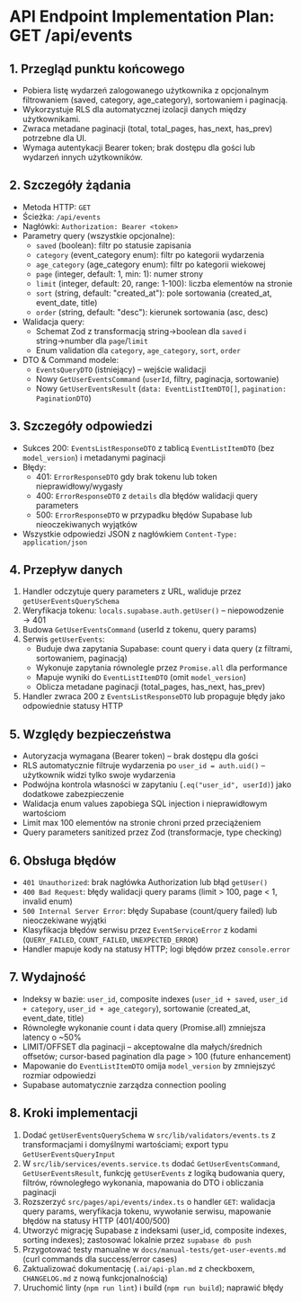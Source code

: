 # API Endpoint Implementation Plan: GET /api/events

## 1. Przegląd punktu końcowego
- Pobiera listę wydarzeń zalogowanego użytkownika z opcjonalnym filtrowaniem (saved, category, age_category), sortowaniem i paginacją.
- Wykorzystuje RLS dla automatycznej izolacji danych między użytkownikami.
- Zwraca metadane paginacji (total, total_pages, has_next, has_prev) potrzebne dla UI.
- Wymaga autentykacji Bearer token; brak dostępu dla gości lub wydarzeń innych użytkowników.

## 2. Szczegóły żądania
- Metoda HTTP: `GET`
- Ścieżka: `/api/events`
- Nagłówki: `Authorization: Bearer <token>`
- Parametry query (wszystkie opcjonalne):
  - `saved` (boolean): filtr po statusie zapisania
  - `category` (event_category enum): filtr po kategorii wydarzenia
  - `age_category` (age_category enum): filtr po kategorii wiekowej
  - `page` (integer, default: 1, min: 1): numer strony
  - `limit` (integer, default: 20, range: 1-100): liczba elementów na stronie
  - `sort` (string, default: "created_at"): pole sortowania (created_at, event_date, title)
  - `order` (string, default: "desc"): kierunek sortowania (asc, desc)
- Walidacja query:
  - Schemat Zod z transformacją string→boolean dla `saved` i string→number dla `page`/`limit`
  - Enum validation dla `category`, `age_category`, `sort`, `order`
- DTO & Command modele:
  - `EventsQueryDTO` (istniejący) – wejście walidacji
  - Nowy `GetUserEventsCommand` (`userId`, filtry, paginacja, sortowanie)
  - Nowy `GetUserEventsResult` (`data: EventListItemDTO[]`, `pagination: PaginationDTO`)

## 3. Szczegóły odpowiedzi
- Sukces 200: `EventsListResponseDTO` z tablicą `EventListItemDTO` (bez `model_version`) i metadanymi paginacji
- Błędy:
  - 401: `ErrorResponseDTO` gdy brak tokenu lub token nieprawidłowy/wygasły
  - 400: `ErrorResponseDTO` z `details` dla błędów walidacji query parameters
  - 500: `ErrorResponseDTO` w przypadku błędów Supabase lub nieoczekiwanych wyjątków
- Wszystkie odpowiedzi JSON z nagłówkiem `Content-Type: application/json`

## 4. Przepływ danych
1. Handler odczytuje query parameters z URL, waliduje przez `getUserEventsQuerySchema`
2. Weryfikacja tokenu: `locals.supabase.auth.getUser()` – niepowodzenie → 401
3. Budowa `GetUserEventsCommand` (userId z tokenu, query params)
4. Serwis `getUserEvents`:
   - Buduje dwa zapytania Supabase: count query i data query (z filtrami, sortowaniem, paginacją)
   - Wykonuje zapytania równolegle przez `Promise.all` dla performance
   - Mapuje wyniki do `EventListItemDTO` (omit `model_version`)
   - Oblicza metadane paginacji (total_pages, has_next, has_prev)
5. Handler zwraca 200 z `EventsListResponseDTO` lub propaguje błędy jako odpowiednie statusy HTTP

## 5. Względy bezpieczeństwa
- Autoryzacja wymagana (Bearer token) – brak dostępu dla gości
- RLS automatycznie filtruje wydarzenia po `user_id = auth.uid()` – użytkownik widzi tylko swoje wydarzenia
- Podwójna kontrola własności w zapytaniu (`.eq("user_id", userId)`) jako dodatkowe zabezpieczenie
- Walidacja enum values zapobiega SQL injection i nieprawidłowym wartościom
- Limit max 100 elementów na stronie chroni przed przeciążeniem
- Query parameters sanitized przez Zod (transformacje, type checking)

## 6. Obsługa błędów
- `401 Unauthorized`: brak nagłówka Authorization lub błąd `getUser()`
- `400 Bad Request`: błędy walidacji query params (limit > 100, page < 1, invalid enum)
- `500 Internal Server Error`: błędy Supabase (count/query failed) lub nieoczekiwane wyjątki
- Klasyfikacja błędów serwisu przez `EventServiceError` z kodami (`QUERY_FAILED`, `COUNT_FAILED`, `UNEXPECTED_ERROR`)
- Handler mapuje kody na statusy HTTP; logi błędów przez `console.error`

## 7. Wydajność
- Indeksy w bazie: `user_id`, composite indexes (`user_id + saved`, `user_id + category`, `user_id + age_category`), sortowanie (created_at, event_date, title)
- Równoległe wykonanie count i data query (Promise.all) zmniejsza latency o ~50%
- LIMIT/OFFSET dla paginacji – akceptowalne dla małych/średnich offsetów; cursor-based pagination dla page > 100 (future enhancement)
- Mapowanie do `EventListItemDTO` omija `model_version` by zmniejszyć rozmiar odpowiedzi
- Supabase automatycznie zarządza connection pooling

## 8. Kroki implementacji
1. Dodać `getUserEventsQuerySchema` w `src/lib/validators/events.ts` z transformacjami i domyślnymi wartościami; export typu `GetUserEventsQueryInput`
2. W `src/lib/services/events.service.ts` dodać `GetUserEventsCommand`, `GetUserEventsResult`, funkcję `getUserEvents` z logiką budowania query, filtrów, równoległego wykonania, mapowania do DTO i obliczania paginacji
3. Rozszerzyć `src/pages/api/events/index.ts` o handler `GET`: walidacja query params, weryfikacja tokenu, wywołanie serwisu, mapowanie błędów na statusy HTTP (401/400/500)
4. Utworzyć migrację Supabase z indeksami (user_id, composite indexes, sorting indexes); zastosować lokalnie przez `supabase db push`
5. Przygotować testy manualne w `docs/manual-tests/get-user-events.md` (curl commands dla success/error cases)
6. Zaktualizować dokumentację (`.ai/api-plan.md` z checkboxem, `CHANGELOG.md` z nową funkcjonalnością)
7. Uruchomić linty (`npm run lint`) i build (`npm run build`); naprawić błędy
